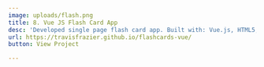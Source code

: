 ```yaml
---
image: uploads/flash.png
title: 8. Vue JS Flash Card App
desc: 'Developed single page flash card app. Built with: Vue.js, HTML5, and SASS.'
url: https://travisfrazier.github.io/flashcards-vue/
button: View Project

---
```

